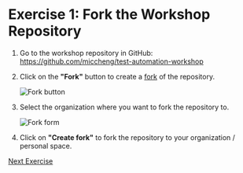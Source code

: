 # Exercise 1: Fork the Workshop Repository

1. Go to the workshop repository in GitHub: <https://github.com/miccheng/test-automation-workshop>
2. Click on the **"Fork"** button to create a [fork](https://docs.github.com/en/pull-requests/collaborating-with-pull-requests/working-with-forks/fork-a-repo) of the repository.

   ![Fork button](../images/fork_button.png)

3. Select the organization where you want to fork the repository to.

   ![Fork form](../images/fork_form.png)

4. Click on **"Create fork"** to fork the repository to your organization / personal space.

[Next Exercise](./exercise2.md)
